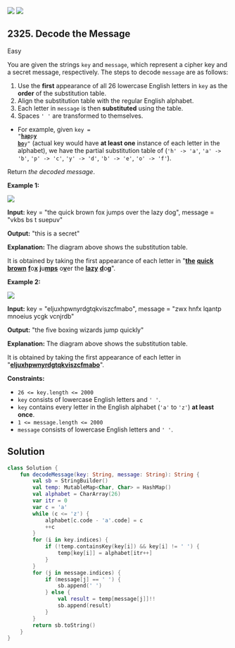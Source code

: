 [![](https://img.shields.io/github/stars/javadev/LeetCode-in-Kotlin?label=Stars&style=flat-square)](https://github.com/javadev/LeetCode-in-Kotlin)
[![](https://img.shields.io/github/forks/javadev/LeetCode-in-Kotlin?label=Fork%20me%20on%20GitHub%20&style=flat-square)](https://github.com/javadev/LeetCode-in-Kotlin/fork)

## 2325\. Decode the Message

Easy

You are given the strings `key` and `message`, which represent a cipher key and a secret message, respectively. The steps to decode `message` are as follows:

1.  Use the **first** appearance of all 26 lowercase English letters in `key` as the **order** of the substitution table.
2.  Align the substitution table with the regular English alphabet.
3.  Each letter in `message` is then **substituted** using the table.
4.  Spaces `' '` are transformed to themselves.

*   For example, given <code>key = "<ins>**hap**</ins>p<ins>**y**</ins> <ins>**bo**</ins>y"</code> (actual key would have **at least one** instance of each letter in the alphabet), we have the partial substitution table of (`'h' -> 'a'`, `'a' -> 'b'`, `'p' -> 'c'`, `'y' -> 'd'`, `'b' -> 'e'`, `'o' -> 'f'`).

Return _the decoded message_.

**Example 1:**

![](https://assets.leetcode.com/uploads/2022/05/08/ex1new4.jpg)

**Input:** key = "the quick brown fox jumps over the lazy dog", message = "vkbs bs t suepuv"

**Output:** "this is a secret"

**Explanation:** The diagram above shows the substitution table.

It is obtained by taking the first appearance of each letter in "<ins>**the**</ins> <ins>**quick**</ins> <ins>**brown**</ins> <ins>**f**</ins>o<ins>**x**</ins> <ins>**j**</ins>u<ins>**mps**</ins> o<ins>**v**</ins>er the <ins>**lazy**</ins> <ins>**d**</ins>o<ins>**g**</ins>".

**Example 2:**

![](https://assets.leetcode.com/uploads/2022/05/08/ex2new.jpg)

**Input:** key = "eljuxhpwnyrdgtqkviszcfmabo", message = "zwx hnfx lqantp mnoeius ycgk vcnjrdb"

**Output:** "the five boxing wizards jump quickly"

**Explanation:** The diagram above shows the substitution table.

It is obtained by taking the first appearance of each letter in "<ins>**eljuxhpwnyrdgtqkviszcfmabo**</ins>".

**Constraints:**

*   `26 <= key.length <= 2000`
*   `key` consists of lowercase English letters and `' '`.
*   `key` contains every letter in the English alphabet (`'a'` to `'z'`) **at least once**.
*   `1 <= message.length <= 2000`
*   `message` consists of lowercase English letters and `' '`.

## Solution

```kotlin
class Solution {
    fun decodeMessage(key: String, message: String): String {
        val sb = StringBuilder()
        val temp: MutableMap<Char, Char> = HashMap()
        val alphabet = CharArray(26)
        var itr = 0
        var c = 'a'
        while (c <= 'z') {
            alphabet[c.code - 'a'.code] = c
            ++c
        }
        for (i in key.indices) {
            if (!temp.containsKey(key[i]) && key[i] != ' ') {
                temp[key[i]] = alphabet[itr++]
            }
        }
        for (j in message.indices) {
            if (message[j] == ' ') {
                sb.append(' ')
            } else {
                val result = temp[message[j]]!!
                sb.append(result)
            }
        }
        return sb.toString()
    }
}
```